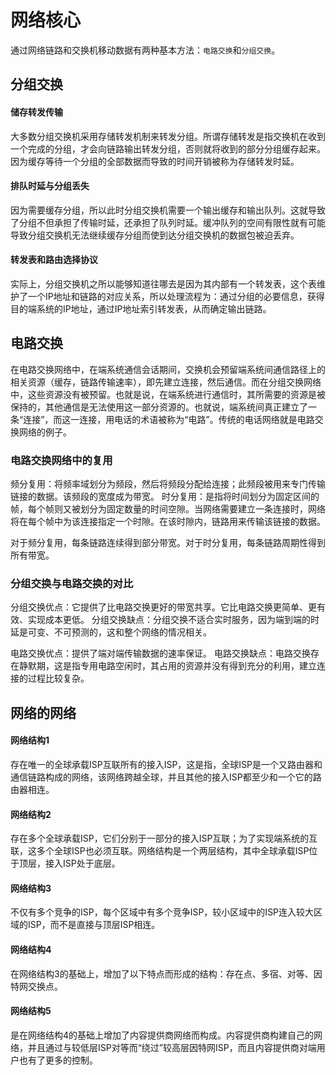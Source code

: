 # 网络核心

通过网络链路和交换机移动数据有两种基本方法：`电路交换`和`分组交换`。

## 分组交换

#### 储存转发传输

大多数分组交换机采用存储转发机制来转发分组。所谓存储转发是指交换机在收到一个完成的分组，才会向链路输出转发分组，否则就将收到的部分分组缓存起来。因为缓存等待一个分组的全部数据而导致的时间开销被称为存储转发时延。

#### 排队时延与分组丢失

因为需要缓存分组，所以此时分组交换机需要一个输出缓存和输出队列。这就导致了分组不但承担了传输时延，还承担了队列时延。缓冲队列的空间有限性就有可能导致分组交换机无法继续缓存分组而使到达分组交换机的数据包被迫丢弃。

#### 转发表和路由选择协议

实际上，分组交换机之所以能够知道往哪去是因为其内部有一个转发表，这个表维护了一个IP地址和链路的对应关系，所以处理流程为：通过分组的必要信息，获得目的端系统的IP地址，通过IP地址索引转发表，从而确定输出链路。

## 电路交换

在电路交换网络中，在端系统通信会话期间，交换机会预留端系统间通信路径上的相关资源（缓存，链路传输速率），即先建立连接，然后通信。而在分组交换网络中，这些资源没有被预留。也就是说，在端系统进行通信时，其所需要的资源是被保持的，其他通信是无法使用这一部分资源的。也就说，端系统间真正建立了一条“连接”，而这一连接，用电话的术语被称为“电路”。传统的电话网络就是电路交换网络的例子。

### 电路交换网络中的复用

频分复用：将频率域划分为频段，然后将频段分配给连接；此频段被用来专门传输链接的数据。该频段的宽度成为带宽。
时分复用：是指将时间划分为固定区间的帧，每个帧则又被划分为固定数量的时间空隙。当网络需要建立一条连接时，网络将在每个帧中为该连接指定一个时隙。在该时隙内，链路用来传输该链接的数据。

对于频分复用，每条链路连续得到部分带宽。对于时分复用，每条链路周期性得到所有带宽。

### 分组交换与电路交换的对比

分组交换优点：它提供了比电路交换更好的带宽共享。它比电路交换更简单、更有效、实现成本更低。
分组交换缺点：分组交换不适合实时服务，因为端到端的时延是可变、不可预测的，这和整个网络的情况相关。

电路交换优点：提供了端对端传输数据的速率保证。
电路交换缺点：电路交换存在静默期，这是指专用电路空闲时，其占用的资源并没有得到充分的利用，建立连接的过程比较复杂。

## 网络的网络

#### 网络结构1

存在唯一的全球承载ISP互联所有的接入ISP，这是指，全球ISP是一个又路由器和通信链路构成的网络，该网络跨越全球，并且其他的接入ISP都至少和一个它的路由器相连。

#### 网络结构2

存在多个全球承载ISP，它们分别于一部分的接入ISP互联；为了实现端系统的互联，这多个全球ISP也必须互联。网络结构是一个两层结构，其中全球承载ISP位于顶层，接入ISP处于底层。

#### 网络结构3

不仅有多个竞争的ISP，每个区域中有多个竞争ISP，较小区域中的ISP连入较大区域的ISP，而不是直接与顶层ISP相连。

#### 网络结构4

在网络结构3的基础上，增加了以下特点而形成的结构：存在点、多宿、对等、因特网交换点。

#### 网络结构5

是在网络结构4的基础上增加了内容提供商网络而构成。内容提供商构建自己的网络，并且通过与较低层ISP对等而“绕过”较高层因特网ISP，而且内容提供商对端用户也有了更多的控制。
